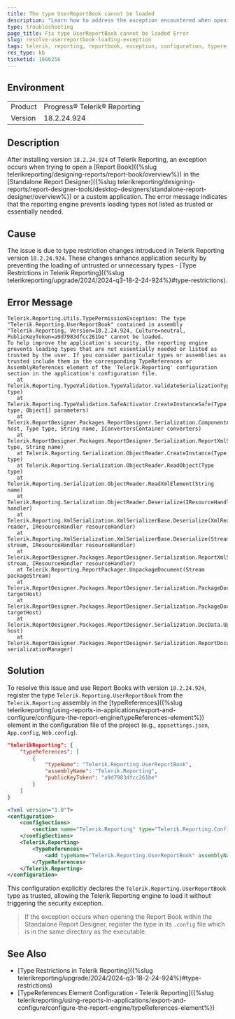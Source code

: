 ```yaml
---
title: The type UserReportBook cannot be loaded
description: "Learn how to address the exception encountered when opening ReportBooks after updating to Telerik Reporting version 18.2.24.924."
type: troubleshooting
page_title: Fix type UserReportBook cannot be loaded Error
slug: resolve-userreportbook-loading-exception
tags: telerik, reporting, reportbook, exception, configuration, typereferences
res_type: kb
ticketid: 1666256
---
```


## Environment

<table>
    <tbody>
        <tr>
            <td>Product</td>
            <td>Progress® Telerik® Reporting</td>
        </tr>
        <tr>
            <td>Version</td>
            <td>18.2.24.924</td>
        </tr>
    </tbody>
</table>

## Description

After installing version `18.2.24.924` of Telerik Reporting, an exception occurs when trying to open a [Report Book]({%slug telerikreporting/designing-reports/report-book/overview%}) in the [Standalone Report Designer]({%slug telerikreporting/designing-reports/report-designer-tools/desktop-designers/standalone-report-designer/overview%}) or a custom application. The error message indicates that the reporting engine prevents loading types not listed as trusted or essentially needed.

## Cause

The issue is due to type restriction changes introduced in Telerik Reporting version `18.2.24.924`. These changes enhance application security by preventing the loading of untrusted or unnecessary types - [Type Restrictions in Telerik Reporting]({%slug telerikreporting/upgrade/2024/2024-q3-18-2-24-924%}#type-restrictions).

## Error Message

```
Telerik.Reporting.Utils.TypePermissionException: The type "Telerik.Reporting.UserReportBook" contained in assembly "Telerik.Reporting, Version=18.2.24.924, Culture=neutral, PublicKeyToken=a9d7983dfcc261be" cannot be loaded. 
To help improve the application's security, the reporting engine prevents loading types that are not essentially needed or listed as trusted by the user. If you consider particular types or assemblies as trusted include them in the corresponding TypeReferences or AssemblyReferences element of the 'Telerik.Reporting' configuration section in the application's configuration file.
   at Telerik.Reporting.TypeValidation.TypeValidator.ValidateSerializationType(Type type)
   at Telerik.Reporting.TypeValidation.SafeActivator.CreateInstanceSafe(Type type, Object[] parameters)
   at Telerik.ReportDesigner.Packages.ReportDesigner.Serialization.ComponentActivator.CreateInstance(IDesignerHost host, Type type, String name, IConvertersContainer converters)
   at Telerik.ReportDesigner.Packages.ReportDesigner.Serialization.ReportXmlSerializer.ObjectXmlHostReader.CreateInstance(Type type, String name)
   at Telerik.Reporting.Serialization.ObjectReader.CreateInstance(Type type)
   at Telerik.Reporting.Serialization.ObjectReader.ReadObject(Type type)
   at Telerik.Reporting.Serialization.ObjectReader.ReadXmlElement(String name)
   at Telerik.Reporting.Serialization.ObjectReader.Deserialize(IResourceHandler handler)
   at Telerik.Reporting.XmlSerialization.XmlSerializerBase.Deserialize(XmlReader reader, IResourceHandler resourceHandler)
   at Telerik.Reporting.XmlSerialization.XmlSerializerBase.Deserialize(Stream stream, IResourceHandler resourceHandler)
   at Telerik.ReportDesigner.Packages.ReportDesigner.Serialization.ReportXmlSerializer.Deserialize(Stream stream, IResourceHandler resourceHandler)
   at Telerik.Reporting.ReportPackager.UnpackageDocument(Stream packageStream)
   at Telerik.ReportDesigner.Packages.ReportDesigner.Serialization.PackageDocDataHandler.DeserializeReportDocument(IDesignerLoaderHost targetHost)
   at Telerik.ReportDesigner.Packages.ReportDesigner.Serialization.PackageDocDataHandler.UploadReportDocument(IDesignerLoaderHost targetHost)
   at Telerik.ReportDesigner.Packages.ReportDesigner.Serialization.DocData.UploadReportDocument(IDesignerLoaderHost host)
   at Telerik.ReportDesigner.Packages.ReportDesigner.Serialization.ReportDocumentDesignerLoader.PerformLoad(IDesignerSerializationManager serializationManager)
```

## Solution

To resolve this issue and use Report Books with version `18.2.24.924`, register the type `Telerik.Reporting.UserReportBook` from the `Telerik.Reporting` assembly in the [typeReferences]({%slug telerikreporting/using-reports-in-applications/export-and-configure/configure-the-report-engine/typeReferences-element%}) element in the configuration file of the project (e.g., `appsettings.json`, `App.config`, `Web.config`). 

````JSON
"telerikReporting": {
    "typeReferences": [
        {
            "typeName": "Telerik.Reporting.UserReportBook",
            "assemblyName": "Telerik.Reporting",
            "publicKeyToken": "a9d7983dfcc261be"
        }
    ]
}
````
````XML
<?xml version="1.0"?>
<configuration>
    <configSections>
        <section name="Telerik.Reporting" type="Telerik.Reporting.Configuration.ReportingConfigurationSection, Telerik.Reporting" allowLocation="true" allowDefinition="Everywhere" />
    </configSections>
    <Telerik.Reporting>
        <TypeReferences>
            <add typeName="Telerik.Reporting.UserReportBook" assemblyName="Telerik.Reporting" publicKeyToken ="a9d7983dfcc261be" />
        </TypeReferences>
    </Telerik.Reporting>
</configuration>
````


This configuration explicitly declares the `Telerik.Reporting.UserReportBook` type as trusted, allowing the Telerik Reporting engine to load it without triggering the security exception.

> If the exception occurs when opening the Report Book within the Standalone Report Designer, register the type in its `.config` file which is in the same directory as the executable.

## See Also

- [Type Restrictions in Telerik Reporting]({%slug telerikreporting/upgrade/2024/2024-q3-18-2-24-924%}#type-restrictions)
- [TypeReferences Element Configuration - Telerik Reporting]({%slug telerikreporting/using-reports-in-applications/export-and-configure/configure-the-report-engine/typeReferences-element%})
